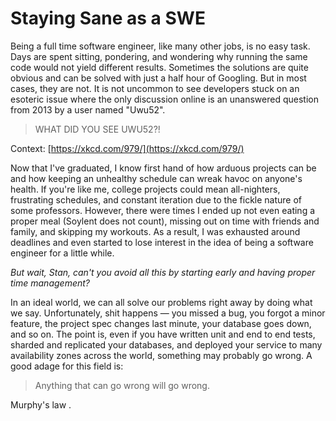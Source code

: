 # Staying Sane as a SWE

Being a full time software engineer, like many other jobs, is no easy task. Days are spent sitting, pondering, and wondering why running the same code would not yield different results. Sometimes the solutions are quite obvious and can be solved with just a half hour of Googling. But in most cases, they are not. It is not uncommon to see developers stuck on an esoteric issue where the only discussion online is an unanswered question from 2013 by a user named "Uwu52".

> WHAT DID YOU SEE UWU52?!

Context: [https://xkcd.com/979/](https://xkcd.com/979/)

Now that I've graduated, I know first hand of how arduous projects can be and how keeping an unhealthy schedule can wreak havoc on anyone's health. If you're like me, college projects could mean all-nighters, frustrating schedules, and constant iteration due to the fickle nature of some professors. However, there were times I ended up not even eating a proper meal (Soylent does not count), missing out on time with friends and family, and skipping my workouts. As a result, I was exhausted around deadlines and even started to lose interest in the idea of being a software engineer for a little while.

*But wait, Stan, can't you avoid all this by starting early and having proper time management?*

In an ideal world, we can all solve our problems right away by doing what we say. Unfortunately, shit happens — you missed a bug, you forgot a minor feature, the project spec changes last minute, your database goes down, and so on. The point is, even if you have written unit and end to end tests, sharded and replicated your databases, and deployed your service to many availability zones across the world, something may probably go wrong. A good adage for this field is:

> Anything that can go wrong will go wrong.

Murphy's law .